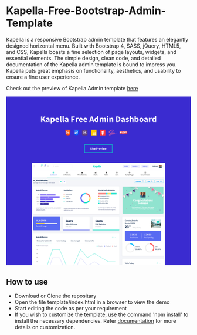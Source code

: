 # Kapella-Free-Bootstrap-Admin-Template

Kapella is a responsive Bootstrap admin template that features an elegantly designed horizontal menu. Built with Bootstrap 4, SASS, jQuery, HTML5, and CSS, Kapella boasts a fine selection of page
layouts, widgets, and essential elements. The simple design, clean code, and detailed documentation of the Kapella admin template is bound to impress you. Kapella puts great emphasis on functionality,
aesthetics, and usability to ensure a fine user experience.

Check out the preview of Kapella Admin template [here](http://www.bootstrapdash.com/demo/kapella-free/template/index.html)

[![N|Solid](preview.jpg)](http://www.bootstrapdash.com/demo/kapella-free/template/index.html)

<h2>How to use</h2>

<ul>
  <li>
    Download or Clone the repositary
  </li>
  <li>
    Open the file template/index.html in a browser to view the demo
  </li>
  <li>
    Start editing the code as per your requirement
  </li>
  <li>
    If you wish to customize the template, use the command 'npm install' to install the necessary dependencies. Refer <a href="http://www.bootstrapdash.com/demo/kapella-free/template/docs/documentation.html">documentation</a> for more details on customization.
  </li>
</ul>
